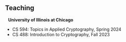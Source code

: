 ## Teaching

<h4 style="margin:0 10px 0;">University of Illinois at Chicago</h4>

* CS 594: Topics in Applied Cryptography, Spring 2024
* CS 488: Introduction to Cryptography, Fall 2023
